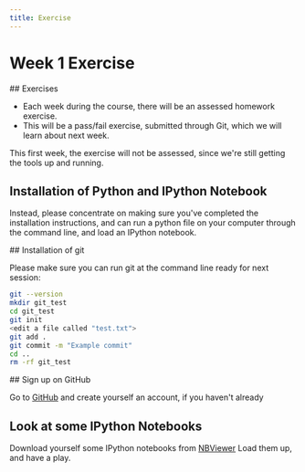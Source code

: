 ```yaml
---
title: Exercise
---
```


# Week 1 Exercise

## Exercises

* Each week during the course, there will be an assessed homework exercise.
* This will be a pass/fail exercise, submitted through Git, which we will learn about next week.

This first week, the exercise will not be assessed, since we're still getting the tools up and running.

## Installation of Python and IPython Notebook

Instead, please concentrate on making sure you've completed the installation instructions, and can run a 
python file on your computer through the command line, and load an IPython notebook.

## Installation of git

Please make sure you can run git at the command line ready for next session:

``` bash
git --version
mkdir git_test
cd git_test
git init
<edit a file called "test.txt">
git add .
git commit -m "Example commit"
cd ..
rm -rf git_test
```

## Sign up on GitHub

Go to [GitHub](http://github.com) and create yourself an account, if you haven't already

## Look at some IPython Notebooks

Download yourself some IPython notebooks from [NBViewer](http://nbviewer.ipython.org)
Load them up, and have a play.


